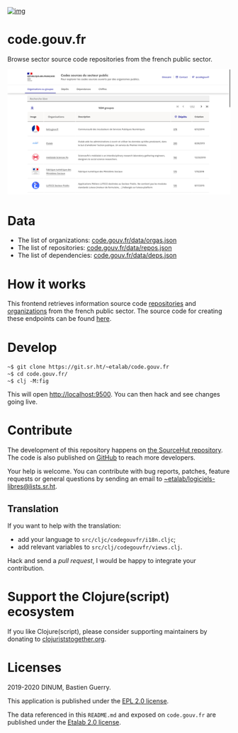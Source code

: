 [![img](https://img.shields.io/badge/Licence-EPL-orange.svg?style=flat-square)](https://git.sr.ht/~etalab/code.gouv.fr/blob/master/LICENSE)

# code.gouv.fr

Browse sector source code repositories from the french public sector.

![img](codegouvfr.png)

# Data

- The list of organizations: [code.gouv.fr/data/orgas.json](https://code.gouv.fr/data/orgas.json)
- The list of repositories: [code.gouv.fr/data/repos.json](https://code.gouv.fr/data/repos.json)
- The list of dependencies: [code.gouv.fr/data/deps.json](https://code.gouv.fr/data/deps.json)

# How it works

This frontend retrieves information source code [repositories](https://api-code.etalab.gouv.fr/api/repertoires/all) and [organizations](https://api-code.etalab.gouv.fr/api/organisations/all) from the french public sector.  The source code for creating these endpoints can be found [here](https://git.sr.ht/~etalab/codegouvfr-fetch-data).

# Develop

    ~$ git clone https://git.sr.ht/~etalab/code.gouv.fr
    ~$ cd code.gouv.fr/
    ~$ clj -M:fig

This will open <http://localhost:9500>.  You can then hack and see changes going live.

# Contribute

The development of this repository happens on [the SourceHut repository](https://git.sr.ht/~etalab/code.gouv.fr).  The code is also published on [GitHub](https://github.com/etalab/code.etalab.gouv.fr) to reach more developers.

Your help is welcome.  You can contribute with bug reports, patches, feature requests or general questions by sending an email to [~etalab/logiciels-libres@lists.sr.ht](mailto:~etalab/logiciels-libres@lists.sr.ht).

## Translation

If you want to help with the translation:

- add your language to `src/cljc/codegouvfr/i18n.cljc`;
- add relevant variables to `src/clj/codegouvfr/views.clj`.

Hack and send a *pull request*, I would be happy to integrate your contribution.

# Support the Clojure(script) ecosystem

If you like Clojure(script), please consider supporting maintainers by donating to [clojuriststogether.org](https://www.clojuriststogether.org).

# Licenses

2019-2020 DINUM, Bastien Guerry.

This application is published under the [EPL 2.0 license](LICENSES/LICENSE.EPL-2.0.txt).

The data referenced in this `README.md` and exposed on `code.gouv.fr` are published under the [Etalab 2.0 license](https://git.sr.ht/~etalab/code.gouv.fr/tree/master/item/LICENSES/LICENSE.Etalab-2.0.md).
